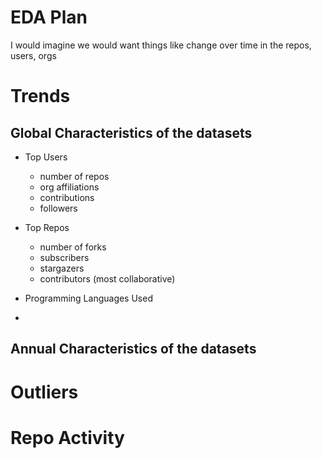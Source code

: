 # EDA Plan

I would imagine we would want things like change over time in the repos, users, orgs

# Trends

## Global Characteristics of the datasets

- Top Users
    - number of repos 
    - org affiliations
    - contributions
    - followers

- Top Repos
    - number of forks
    - subscribers
    - stargazers
    - contributors (most collaborative)

- Programming Languages Used

- 


## Annual Characteristics of the datasets

# Outliers

# Repo Activity




